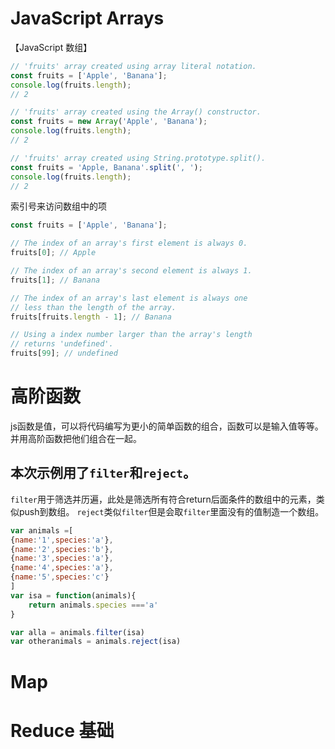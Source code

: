 # JavaScript Arrays

【JavaScript 数组】

```js
// 'fruits' array created using array literal notation.
const fruits = ['Apple', 'Banana'];
console.log(fruits.length);
// 2

// 'fruits' array created using the Array() constructor.
const fruits = new Array('Apple', 'Banana');
console.log(fruits.length);
// 2

// 'fruits' array created using String.prototype.split().
const fruits = 'Apple, Banana'.split(', ');
console.log(fruits.length);
// 2
```

索引号来访问数组中的项
```js
const fruits = ['Apple', 'Banana'];

// The index of an array's first element is always 0.
fruits[0]; // Apple

// The index of an array's second element is always 1.
fruits[1]; // Banana

// The index of an array's last element is always one
// less than the length of the array.
fruits[fruits.length - 1]; // Banana

// Using a index number larger than the array's length
// returns 'undefined'.
fruits[99]; // undefined
```



# 高阶函数
js函数是值，可以将代码编写为更小的简单函数的组合，函数可以是输入值等等。
并用高阶函数把他们组合在一起。
## 本次示例用了`filter`和`reject`。
`filter`用于筛选并历遍，此处是筛选所有符合return后面条件的数组中的元素，类似push到数组。
`reject`类似`filter`但是会取`filter`里面没有的值制造一个数组。
```js
var animals =[
{name:'1',species:'a'},
{name:'2',species:'b'},
{name:'3',species:'a'},
{name:'4',species:'a'},
{name:'5',species:'c'}
]
var isa = function(animals){
	return animals.species ==='a'
}

var alla = animals.filter(isa)
var otheranimals = animals.reject(isa)

```


# Map
# Reduce 基础